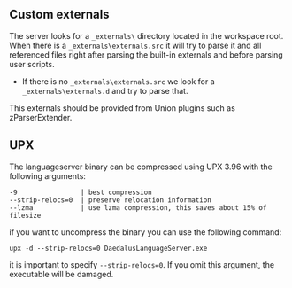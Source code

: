 

## Custom externals

The server looks for a `_externals\` directory located in the workspace root.  
When there is a `_externals\externals.src` it will try to parse it and all referenced files right after parsing the built-in externals and before parsing user scripts.  
- If there is no `_externals\externals.src` we look for a `_externals\externals.d` and try to parse that.

This externals should be provided from Union plugins such as zParserExtender.


## UPX

The languageserver binary can be compressed using UPX 3.96 with the following arguments:

```
-9                | best compression
--strip-relocs=0  | preserve relocation information
--lzma            | use lzma compression, this saves about 15% of filesize
```

if you want to uncompress the binary you can use the following command:

```
upx -d --strip-relocs=0 DaedalusLanguageServer.exe
```

it is important to specify `--strip-relocs=0`. If you omit this argument, the executable will be damaged.
